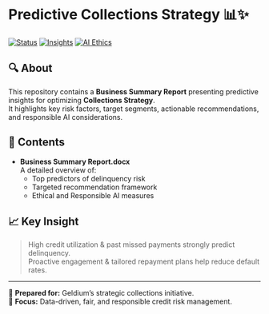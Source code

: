 # Predictive Collections Strategy 📊✨

[![Status](https://img.shields.io/badge/Status-Completed-brightgreen)](https://github.com)
[![Insights](https://img.shields.io/badge/Focus-Predictive%20Analytics-blue)](https://github.com)
[![AI Ethics](https://img.shields.io/badge/AI%20Ethics-Enabled-important)](https://github.com)

## 🔍 About

This repository contains a **Business Summary Report** presenting predictive insights for optimizing **Collections Strategy**.  
It highlights key risk factors, target segments, actionable recommendations, and responsible AI considerations.

## 📑 Contents

- **Business Summary Report.docx**  
  A detailed overview of:
  - Top predictors of delinquency risk
  - Targeted recommendation framework
  - Ethical and Responsible AI measures

## 📈 Key Insight

> High credit utilization & past missed payments strongly predict delinquency.  
> Proactive engagement & tailored repayment plans help reduce default rates.

---

📌 **Prepared for:** Geldium’s strategic collections initiative.  
📌 **Focus:** Data-driven, fair, and responsible credit risk management.

